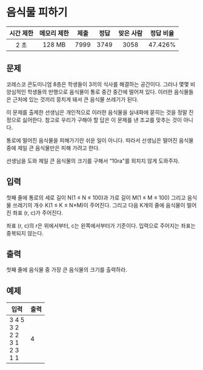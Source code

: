 # 음식물 피하기
| 시간 제한 | 메모리 제한 | 제출 | 정답 | 맞은 사람 | 정답 비율 |
| :---: | :-----: | :-----: | :-----: | :-----: | :-------: |
| 2 초 | 128 MB | 7999 | 3749 | 3058 | 47.426% |

## 문제
코레스코 콘도미니엄 8층은 학생들이 3끼의 식사를 해결하는 공간이다. 그러나 몇몇 비양심적인 학생들의 만행으로 음식물이 통로 중간 중간에 떨어져 있다. 이러한 음식물들은 근처에 있는 것끼리 뭉치게 돼서 큰 음식물 쓰레기가 된다. 

이 문제를 출제한 선생님은 개인적으로 이러한 음식물을 실내화에 묻히는 것을 정말 진정으로 싫어한다. 참고로 우리가 구해야 할 답은 이 문제를 낸 조교를 맞추는 것이 아니다. 

통로에 떨어진 음식물을 피해가기란 쉬운 일이 아니다. 따라서 선생님은 떨어진 음식물 중에 제일 큰 음식물만은 피해 가려고 한다. 

선생님을 도와 제일 큰 음식물의 크기를 구해서 “10ra"를 외치지 않게 도와주자.

## 입력
첫째 줄에 통로의 세로 길이 N(1 ≤ N ≤ 100)과 가로 길이 M(1 ≤ M ≤ 100) 그리고 음식물 쓰레기의 개수 K(1 ≤ K ≤ N×M)이 주어진다.  그리고 다음 K개의 줄에 음식물이 떨어진 좌표 (r, c)가 주어진다.

좌표 (r, c)의 r은 위에서부터, c는 왼쪽에서부터가 기준이다. 입력으로 주어지는 좌표는 중복되지 않는다.

## 출력
첫째 줄에 음식물 중 가장 큰 음식물의 크기를 출력하라.

## 예제
| 입력 | 출력 |
| ----- | - |
| 3 4 5<br/>3 2<br/>2 2<br/>3 1<br/>2 3<br/>1 1 | 4 |